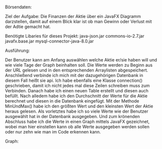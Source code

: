 Börsendaten:

Ziel der Aufgabe:
Die Finanzen der Aktie über ein JavaFX Diagramm darzstellen, damit auf einem Blick klar ist ob man Gewinn oder Verlust mit der Adtie gemacht hat.

Benötigte Libaries für dieses Projekt:
  java-json.jar
  commons-io-2.7.jar
  javafx.base.jar
  mysql-connector-java-8.0.jar

Ausführung:

Der Benutzer kann am Anfang auswählen welche Aktie er/sie haben will und wie viele Tage der Graph beinhalten soll.
Die Werte werden zu Beginn aus der URL gelesen und in den entsprechenden Arraylisten abgespeichert. Anschließend verbinde ich mich mit der dazugehörigen Datenbank in diesem Fall heißt sie api. Ich habe ebenfalls eine Klasse connection() geschrieben, damit ich nicht jedes mal diese Zeilen schreiben muss zum Verbinden. Danach habe ich einen neuen Table erstellt und diesen auch befüllt. Nach alledem habe ich den Durchschnitt der Werte für die Aktie berechnet und diesen in die Datenbank eingefügt. Mit der Methode MinUndMax() habe ich den größten Wert und den kleinsten Wert der Aktie heraus gelesen. Als vorletztes habe ich so viele Werte wie der Benutzer ausgewählt hat in der Datenbank ausgegeben. Und zum krönenden Abschluss habe ich die Werte in einen Graph mittels JavaFX gezeichnet, wobei man hier einstellen kann ob alle Werte ausgegeben werden sollen oder nur zehn wie man im Code erkennen kann.

Graph: 

